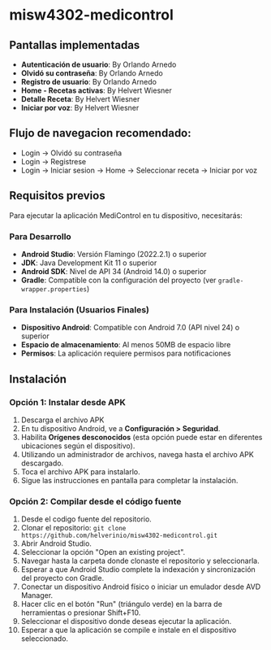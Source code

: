 # misw4302-medicontrol

## Pantallas implementadas


- **Autenticación de usuario**: By Orlando Arnedo
- **Olvidó su contraseña**: By Orlando Arnedo
- **Registro de usuario**: By Orlando Arnedo
- **Home - Recetas activas**: By Helvert Wiesner
- **Detalle Receta**: By Helvert Wiesner
- **Iniciar por voz**: By Helvert Wiesner

## Flujo de navegacion recomendado:
- Login -> Olvidó su contraseña
- Login -> Registrese
- Login -> Iniciar sesion -> Home -> Seleccionar receta -> Iniciar por voz

## Requisitos previos

Para ejecutar la aplicación MediControl en tu dispositivo, necesitarás:

### Para Desarrollo

- **Android Studio**: Versión Flamingo (2022.2.1) o superior
- **JDK**: Java Development Kit 11 o superior
- **Android SDK**: Nivel de API 34 (Android 14.0) o superior
- **Gradle**: Compatible con la configuración del proyecto (ver `gradle-wrapper.properties`)

### Para Instalación (Usuarios Finales)

- **Dispositivo Android**: Compatible con Android 7.0 (API nivel 24) o superior
- **Espacio de almacenamiento**: Al menos 50MB de espacio libre
- **Permisos**: La aplicación requiere permisos para notificaciones

## Instalación

### Opción 1: Instalar desde APK

1. Descarga el archivo APK
2. En tu dispositivo Android, ve a **Configuración > Seguridad**.
3. Habilita **Orígenes desconocidos** (esta opción puede estar en diferentes ubicaciones según el dispositivo).
4. Utilizando un administrador de archivos, navega hasta el archivo APK descargado.
5. Toca el archivo APK para instalarlo.
6. Sigue las instrucciones en pantalla para completar la instalación.

### Opción 2: Compilar desde el código fuente

1. Desde el codigo fuente del repositorio.
2. Clonar el repositorio: `git clone https://github.com/helverinio/misw4302-medicontrol.git`
3. Abrir Android Studio.
4. Seleccionar la opción "Open an existing project".
5. Navegar hasta la carpeta donde clonaste el repositorio y seleccionarla.
6. Esperar a que Android Studio complete la indexación y sincronización del proyecto con Gradle.
7. Conectar un dispositivo Android físico o iniciar un emulador desde AVD Manager.
8. Hacer clic en el botón "Run" (triángulo verde) en la barra de herramientas o presionar Shift+F10.
9. Seleccionar el dispositivo donde deseas ejecutar la aplicación.
10. Esperar a que la aplicación se compile e instale en el dispositivo seleccionado.
